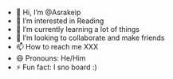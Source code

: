 - 👋 Hi, I’m @Asrakeip
- 👀 I’m interested in Reading
- 🌱 I’m currently learning a lot of things 
- 💞️ I’m looking to collaborate and make friends
- 📫 How to reach me XXX
- 😄 Pronouns: He/Him
- ⚡ Fun fact: I sno board :)

<!---
Asrakeip/Asrakeip is a ✨ special ✨ repository because its `README.md` (this file) appears on your GitHub profile.
You can click the Preview link to take a look at your changes.
--->
